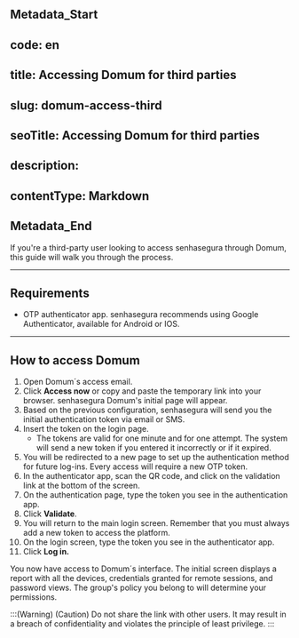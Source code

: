 ## Metadata_Start 
## code: en
## title: Accessing Domum for third parties 
## slug: domum-access-third 
## seoTitle: Accessing Domum for third parties 
## description:  
## contentType: Markdown 
## Metadata_End
If you're a third-party user looking to access senhasegura through Domum, this guide will walk you through the process.

* * *

## Requirements

* OTP authenticator app. senhasegura recommends using Google Authenticator, available for Android or IOS.

* * *

##  How to access Domum 

1. Open Domum´s access email.
2. Click **Access now** or copy and paste the temporary link into your browser. senhasegura Domum's initial page will appear.
3. Based on the previous configuration, senhasegura will send you the initial authentication token via email or SMS.
4.  Insert the token on the login page.
    *  The tokens are valid for one minute and for one attempt. The system will send a new token if you entered it incorrectly or if it expired.
5. You will be redirected to a new page to set up the authentication method for future log-ins. Every access will require a new OTP token.
6. In the authenticator app, scan the QR code, and click on the validation link at the bottom of the screen.
7. On the authentication page, type the token you see in the authentication app.
8. Click **Validate**.
9.  You will return to the main login screen. Remember that you must always add a new token to access the platform.
10. On the login screen, type the token you see in the authenticator app. 
11. Click **Log in.**

You now have access to Domum´s interface. The initial screen displays a report with all the devices, credentials granted for remote sessions, and password views. The group's policy you belong to will determine your permissions. 

:::(Warning) (Caution)
Do not share the link with other users. It may result in a breach of confidentiality and violates the principle of least privilege.
:::
